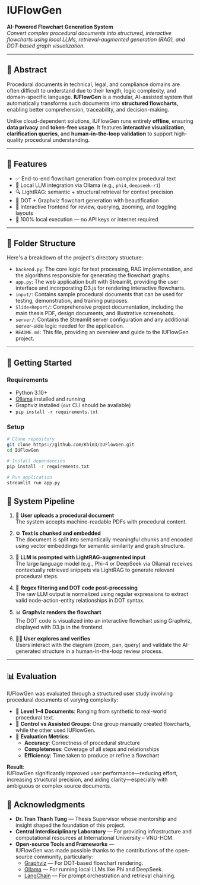 # IUFlowGen

**AI-Powered Flowchart Generation System**  
_Convert complex procedural documents into structured, interactive flowcharts using local LLMs, retrieval-augmented generation (RAG), and DOT-based graph visualization._

---

## 📘 Abstract

Procedural documents in technical, legal, and compliance domains are often difficult to understand due to their length, logic complexity, and domain-specific language. **IUFlowGen** is a modular, AI-assisted system that automatically transforms such documents into **structured flowcharts**, enabling better comprehension, traceability, and decision-making.

Unlike cloud-dependent solutions, IUFlowGen runs entirely **offline**, ensuring **data privacy** and **token-free usage**. It features **interactive visualization**, **clarification queries**, and **human-in-the-loop validation** to support high-quality procedural understanding.

---

## 🔧 Features

- ✅ End-to-end flowchart generation from complex procedural text
- 🧠 Local LLM integration via Ollama (e.g., `phi4`, `deepseek-r1`)
- 🔍 LightRAG: semantic + structural retrieval for context precision
- 🧰 DOT + Graphviz flowchart generation with beautification
- 🧭 Interactive frontend for review, querying, zooming, and toggling layouts
- 🔐 100% local execution — no API keys or internet required

---

## 📂 Folder Structure
Here's a breakdown of the project's directory structure:

-   `backend.py`: The core logic for text processing, RAG implementation, and the algorithms responsible for generating the flowchart graphs.
-   `app.py`: The web application built with Streamlit, providing the user interface and incorporating D3.js for rendering interactive flowcharts.
-   `input/`: Contains sample procedural documents that can be used for testing, demonstration, and training purposes.
-   `Slide+Report/`: Comprehensive project documentation, including the main thesis PDF, design documents, and illustrative screenshots.
-    `server/`: Contains the Streamlit server configuration and any additional server-side logic needed for the application.
-   `README.md`: This file, providing an overview and guide to the IUFlowGen project.


---
## 🚀 Getting Started

### Requirements

- Python 3.10+
- [Ollama](https://ollama.com) installed and running
- Graphviz installed (`dot` CLI should be available)
- `pip install -r requirements.txt`
### Setup

```bash
# Clone repository
git clone https://github.com/Khim3/IUFlowGen.git
cd IUFlowGen

# Install dependencies
pip install -r requirements.txt

# Run application
streamlit run app.py
```

## 🧠 System Pipeline

1. 📝 **User uploads a procedural document**  
   The system accepts machine-readable PDFs with procedural content.

2. ⚙️ **Text is chunked and embedded**  
   The document is split into semantically meaningful chunks and encoded using vector embeddings for semantic similarity and graph structure.

3. 🧠 **LLM is prompted with LightRAG-augmented input**  
   The large language model (e.g., Phi-4 or DeepSeek via Ollama) receives contextually retrieved snippets via LightRAG to generate relevant procedural steps.

4. 🧾 **Regex filtering and DOT code post-processing**  
   The raw LLM output is normalized using regular expressions to extract valid node-action-entity relationships in DOT syntax.

5. 📊 **Graphviz renders the flowchart**  
   The DOT code is visualized into an interactive flowchart using Graphviz, displayed with D3.js in the frontend.

6. 🙋‍♂️ **User explores and verifies**  
   Users interact with the diagram (zoom, pan, query) and validate the AI-generated structure in a human-in-the-loop review process.

---

## 📊 Evaluation

IUFlowGen was evaluated through a structured user study involving procedural documents of varying complexity:

- 🧪 **Level 1–4 Documents**: Ranging from synthetic to real-world procedural text.
- 👥 **Control vs Assisted Groups**: One group manually created flowcharts, while the other used IUFlowGen.
- 📝 **Evaluation Metrics**:
  - **Accuracy**: Correctness of procedural structure
  - **Completeness**: Coverage of all steps and relationships
  - **Efficiency**: Time taken to produce or refine a flowchart

**Result**:  
IUFlowGen significantly improved user performance—reducing effort, increasing structural precision, and aiding clarity—especially with ambiguous or complex source documents.

## 🤝 Acknowledgments

- **Dr. Tran Thanh Tung** — Thesis Supervisor whose mentorship and insight shaped the foundation of this project.
- **Central Interdisciplinary Laboratory** — For providing infrastructure and computational resources at International University – VNU-HCM.
- **Open-source Tools and Frameworks** —  
  IUFlowGen was made possible thanks to the contributions of the open-source community, particularly:
  - [Graphviz](https://graphviz.org) — For DOT-based flowchart rendering.
  - [Ollama](https://ollama.com) — For running local LLMs like Phi and DeepSeek.
  - [LangChain](https://www.langchain.com) — For prompt orchestration and retrieval chaining.

